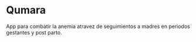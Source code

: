# Qumara

App para combatir la anemia atravez de seguimientos a madres en periodos gestantes y post parto.